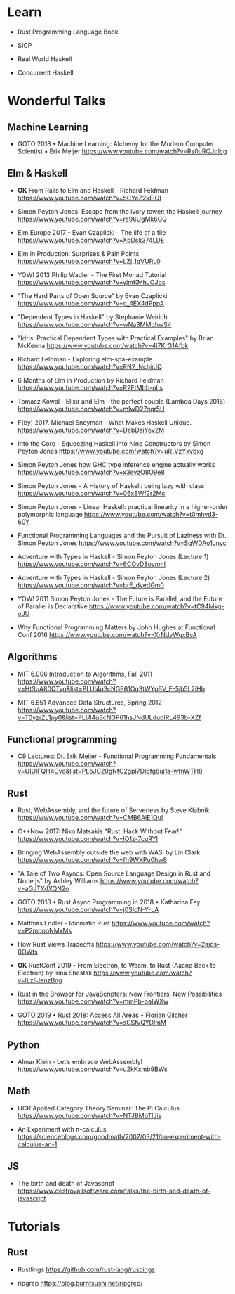 
# Learn

- Rust Programming Language Book

- SICP

- Real World Haskell

- Concurrent Haskell

# Wonderful Talks

## Machine Learning

- GOTO 2018 • Machine Learning: Alchemy for the Modern Computer Scientist • Erik Meijer
https://www.youtube.com/watch?v=Rs0uRQJdIcg

## Elm & Haskell

- **OK** From Rails to Elm and Haskell - Richard Feldman
https://www.youtube.com/watch?v=5CYeZ2kEiOI

- Simon Peyton-Jones: Escape from the ivory tower: the Haskell journey
https://www.youtube.com/watch?v=re96UgMk6GQ

- Elm Europe 2017 - Evan Czaplicki - The life of a file
https://www.youtube.com/watch?v=XpDsk374LDE

- Elm in Production: Surprises & Pain Points
https://www.youtube.com/watch?v=LZj_1qVURL0

- YOW! 2013 Philip Wadler - The First Monad Tutorial
https://www.youtube.com/watch?v=yjmKMhJOJos

- "The Hard Parts of Open Source" by Evan Czaplicki
https://www.youtube.com/watch?v=o_4EX4dPppA

- "Dependent Types in Haskell" by Stephanie Weirich
https://www.youtube.com/watch?v=wNa3MMbhwS4

- "Idris: Practical Dependent Types with Practical Examples" by Brian McKenna
https://www.youtube.com/watch?v=4i7KrG1Afbk

- Richard Feldman - Exploring elm-spa-example
https://www.youtube.com/watch?v=RN2_NchjrJQ

- 6 Months of Elm in Production by Richard Feldman
https://www.youtube.com/watch?v=R2FtMbb-nLs

- Tomasz Kowal - Elixir and Elm - the perfect couple (Lambda Days 2016)
https://www.youtube.com/watch?v=mIwD27qqr5U

- F(by) 2017. Michael Snoyman - What Makes Haskell Unique.
https://www.youtube.com/watch?v=DebDaiYev2M

- Into the Core - Squeezing Haskell into Nine Constructors by Simon Peyton Jones
https://www.youtube.com/watch?v=uR_VzYxvbxg

- Simon Peyton Jones how GHC type inference engine actually works
https://www.youtube.com/watch?v=x3evzO8O9e8

- Simon Peyton Jones - A History of Haskell: being lazy with class
https://www.youtube.com/watch?v=06x8Wf2r2Mc

- Simon Peyton Jones - Linear Haskell: practical linearity in a higher-order polymorphic language
https://www.youtube.com/watch?v=t0mhvd3-60Y

- Functional Programming Languages and the Pursuit of Laziness with Dr. Simon Peyton Jones
https://www.youtube.com/watch?v=SqWDAo1Jnyc

- Adventure with Types in Haskell - Simon Peyton Jones (Lecture 1)
https://www.youtube.com/watch?v=6COvD8oynmI

- Adventure with Types in Haskell - Simon Peyton Jones (Lecture 2)
https://www.youtube.com/watch?v=brE_dyedGm0

- YOW! 2011 Simon Peyton Jones - The Future is Parallel, and the Future of Parallel is Declarative
https://www.youtube.com/watch?v=tC94Mkg-oJU

- Why Functional Programming Matters by John Hughes at Functional Conf 2016
https://www.youtube.com/watch?v=XrNdvWqxBvA

## Algorithms

- MIT 6.006 Introduction to Algorithms, Fall 2011
https://www.youtube.com/watch?v=HtSuA80QTyo&list=PLUl4u3cNGP61Oq3tWYp6V_F-5jb5L2iHb

- MIT 6.851 Advanced Data Structures, Spring 2012
https://www.youtube.com/watch?v=T0yzrZL1py0&list=PLUl4u3cNGP61hsJNdULdudlRL493b-XZf

## Functional programming

- C9 Lectures: Dr. Erik Meijer - Functional Programming Fundamentals 
https://www.youtube.com/watch?v=UIUlFQH4Cvo&list=PLoJC20gNfC2gpI7Dl6fg8uj1a-wfnWTH8


## Rust

- Rust, WebAssembly, and the future of Serverless by Steve Klabnik
https://www.youtube.com/watch?v=CMB6AlE1QuI

- C++Now 2017: Niko Matsakis "Rust: Hack Without Fear!"
https://www.youtube.com/watch?v=lO1z-7cuRYI

- Bringing WebAssembly outside the web with WASI by Lin Clark
https://www.youtube.com/watch?v=fh9WXPu0hw8

- "A Tale of Two Asyncs: Open Source Language Design in Rust and Node.js" by Ashley Williams
https://www.youtube.com/watch?v=aGJTXdXQN2o

- GOTO 2018 • Rust Async Programming in 2018 • Katharina Fey
https://www.youtube.com/watch?v=j0SIcN-Y-LA

- Matthias Endler - Idiomatic Rust
https://www.youtube.com/watch?v=P2mooqNMxMs

- How Rust Views Tradeoffs
https://www.youtube.com/watch?v=2ajos-0OWts

- **OK** RustConf 2019 - From Electron, to Wasm, to Rust (Aaand Back to Electron) by Irina Shestak
https://www.youtube.com/watch?v=lLzFJenzBng

- Rust in the Browser for JavaScripters: New Frontiers, New Possibilities
https://www.youtube.com/watch?v=mmPb-oaIWXw

- GOTO 2019 • Rust 2018: Access All Areas • Florian Gilcher
https://www.youtube.com/watch?v=sCSfyQYDImM

## Python

- Almar Klein - Let’s embrace WebAssembly!
https://www.youtube.com/watch?v=u2kKxmb9BWs


## Math

- UCR Applied Category Theory Seminar: The Pi Calculus
https://www.youtube.com/watch?v=NTJBMbTIJis

- An Experiment with π-calculus
https://scienceblogs.com/goodmath/2007/03/21/an-experiment-with-calculus-an-1


## JS

- The birth and death of Javascript
https://www.destroyallsoftware.com/talks/the-birth-and-death-of-javascript



# Tutorials

## Rust

- Rustlings
https://github.com/rust-lang/rustlings

- ripgrep
https://blog.burntsushi.net/ripgrep/
